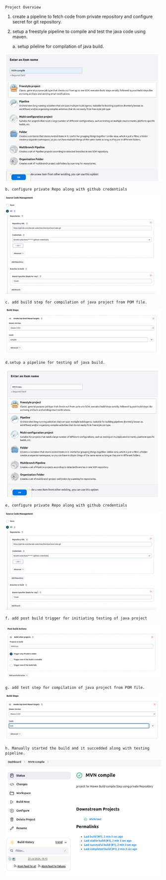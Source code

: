                                                                                                          Project Overview

1. create a pipeline to fetch code from private repository and configure secret for git repository.
2. setup a freestyle pipeline to compile and test the java code using maven.


    a. setup pileline for compilation of java build.

![alt text](img/image.png)

    b. configure private Repo along with github credentials

![alt text](img/image-1.png)

    c. add build step for compilation of java project from POM file.

![alt text](img/image5.png)
    
    
    d.setup a pipeline for testing of java build.

![alt text](img/image-2.png)

    e. configure private Repo along with github credentials

![alt text](img/image-1.png)

    f. add post build trigger for initiating testing of java project

![alt text](img/image-3.png)

    g. add test step for compilation of java project from POM file.

![alt text](img/image-6.png)


    h. Manually started the build and it succedded along with testing pipeline.

![alt text](img/image-4.png)



    
